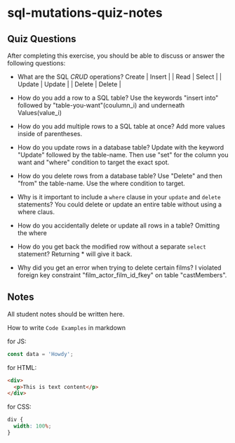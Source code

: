 # sql-mutations-quiz-notes

## Quiz Questions

After completing this exercise, you should be able to discuss or answer the following questions:

- What are the SQL _CRUD_ operations?
  Create | Insert | | Read | Select | | Update | Update | | Delete | Delete |
- How do you add a row to a SQL table?
  Use the keywords "insert into" followed by "table-you-want"(coulumn_i) and underneath Values(value_i)
- How do you add multiple rows to a SQL table at once?
  Add more values inside of parentheses.

- How do you update rows in a database table?
  Update with the keyword "Update" followed by the table-name. Then use "set" for the column you want and "where" condition to target the exact spot.

- How do you delete rows from a database table?
  Use "Delete" and then "from" the table-name. Use the where condition to target.

- Why is it important to include a `where` clause in your `update` and `delete` statements?
  You could delete or update an entire table without using a where claus.

- How do you accidentally delete or update all rows in a table?
  Omitting the where

- How do you get back the modified row without a separate `select` statement?
  Returning \* will give it back.
- Why did you get an error when trying to delete certain films?
  I violated foreign key constraint "film_actor_film_id_fkey" on table "castMembers".

## Notes

All student notes should be written here.

How to write `Code Examples` in markdown

for JS:

```javascript
const data = 'Howdy';
```

for HTML:

```html
<div>
  <p>This is text content</p>
</div>
```

for CSS:

```css
div {
  width: 100%;
}
```
